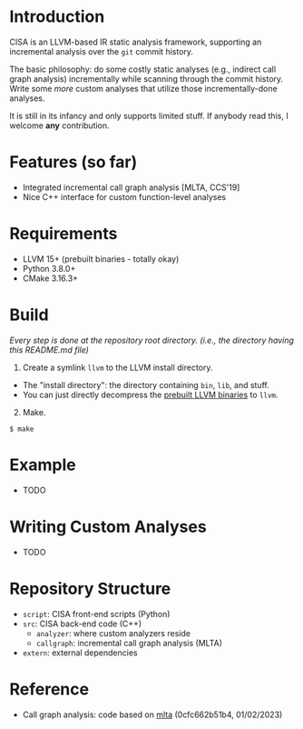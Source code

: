 # Introduction

CISA is an LLVM-based IR static analysis framework, supporting an incremental analysis over
the `git` commit history.

The basic philosophy: do some costly static analyses (e.g., indirect call graph
analysis) incrementally while scanning through the commit history. Write some
_more_ custom analyses that utilize those incrementally-done analyses.

It is still in its infancy and only supports limited stuff. If anybody read
this, I welcome **any** contribution.

# Features (so far)

 * Integrated incremental call graph analysis [MLTA, CCS'19]
 * Nice C++ interface for custom function-level analyses

# Requirements

 * LLVM 15+ (prebuilt binaries - totally okay)
 * Python 3.8.0+
 * CMake 3.16.3+

# Build

_Every step is done at the repository root directory. (i.e., the directory
having this README.md file)_

 1. Create a symlink `llvm` to the LLVM install directory.
   - The "install directory": the directory containing `bin`, `lib`, and
     stuff.
   - You can just directly decompress the [prebuilt LLVM
     binaries](https://releases.llvm.org/download.html) to `llvm`.

 2. Make.

```
$ make
```

# Example 

 * TODO

# Writing Custom Analyses

 * TODO

# Repository Structure

 * `script`: CISA front-end scripts (Python)
 * `src`: CISA back-end code (C++)
   - `analyzer`: where custom analyzers reside 
   - `callgraph`: incremental call graph analysis (MLTA)
 * `extern`: external dependencies

# Reference

 * Call graph analysis: code based on [mlta](https://github.com/umnsec/mlta)
   (0cfc662b51b4, 01/02/2023)
